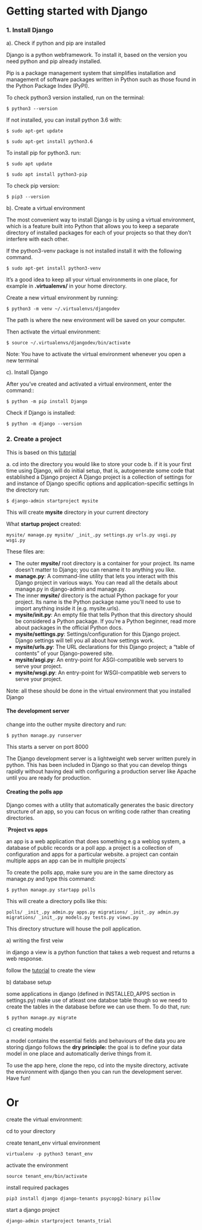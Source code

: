 # Getting started with Django

### 1. Install Django ###

a). Check if python and pip are installed

Django is a python webframework. To install it, based on the version you need python and pip already installed.

Pip is a package management system that simplifies installation and management of software packages written in Python such as those found in the Python Package Index (PyPI).

To check python3 version installed, run on the terminal:

`$ python3 --version`

If not installed, you can install python 3.6 with:

`$ sudo apt-get update`

`$ sudo apt-get install python3.6`
 
To install pip for python3. run:

`$ sudo apt update`

`$ sudo apt install python3-pip`
 
To check pip version:

`$ pip3 --version`

b). Create a virtual environment

The most convenient way to install Django is by using a virtual environment, which is a feature built into Python that allows you to keep a separate directory of installed packages for each of your projects so that they don’t interfere with each other.

If the python3-venv package is not installed install it with the following command.

`$ sudo apt-get install python3-venv`

It’s a good idea to keep all your virtual environments in one place, for example in **.virtualenvs/** in your home directory.

Create a new virtual environment by running:

`$ python3 -m venv ~/.virtualenvs/djangodev`

The path is where the new environment will be saved on your computer.

Then activate the virtual environment:

`$ source ~/.virtualenvs/djangodev/bin/activate`

Note: You have to activate the virtual environment whenever you open a new terminal

c). Install Django

After you’ve created and activated a virtual environment, enter the command::

`$ python -m pip install Django`

Check if Django is installed:

`$ python -m django --version`

### 2. Create a project ###

This is based on this [tutorial](https://docs.djangoproject.com/en/3.1/intro/tutorial01/)

a. cd into the directory you would like to store your code
b. if it is your first time using Django, will do initial setup, that is, autogenerate some code that established a Django project
 A Django project is a collection of settings for and instance of Django specific options and application-specific settings
 In the directory run:
 
 `$ django-admin startproject mysite`
 
 This will create **mysite** directory in your current directory
 
 What **startup project** created:
 
 `mysite/
    manage.py
    mysite/
      _init_.py
      settings.py
      urls.py
      usgi.py
      wsgi.py`
      
  These files are:
  - The outer **mysite/** root directory is a container for your project. Its name doesn’t matter to Django; you can rename it to anything you like.
  - **manage.py**: A command-line utility that lets you interact with this Django project in various ways. You can read all the details about manage.py in django-admin and manage.py.
  - The inner **mysite/** directory is the actual Python package for your project. Its name is the Python package name you’ll need to use to import anything inside it (e.g. mysite.urls).
  - **mysite/__init__.py**: An empty file that tells Python that this directory should be considered a Python package. If you’re a Python beginner, read more about packages in the official Python docs.
  - **mysite/settings.py**: Settings/configuration for this Django project. Django settings will tell you all about how settings work.
  - **mysite/urls.py**: The URL declarations for this Django project; a “table of contents” of your Django-powered site.
  - **mysite/asgi.py**: An entry-point for ASGI-compatible web servers to serve your project.
  - **mysite/wsgi.py**: An entry-point for WSGI-compatible web servers to serve your project. 
  
 Note: all these should be done in the virtual environment that you installed Django
 
#### The development server ####

change into the outher mysite directory and run:

`$ python manage.py runserver`

This starts a server on port 8000

The Django development server is a lightweight web server written purely in python. This has been included in Django so that you can develop things rapidly without having deal with configuring a production server like Apache until you are ready for production.

#### Creating the polls app ####

Django comes with a utility that automatically generates the basic directory structure of an app, so you can focus on writing code rather than creating directories.

`**Project vs apps**

an app is a web application that does something e.g a weblog system, a database of public records or a poll app.
a project is a collection of configuration and apps for a particular website.
a project can contain multiple apps
an app can be in multiple projects`

To create the polls app, make sure you are in the same directory as manage.py and type this command:

`$ python manage.py startapp polls`

This will create a directory polls like this:

`polls/
   _init_.py
   admin.py
   apps.py
   migrations/
     _init_.py
     admin.py
     migrations/
       _init_.py
     models.py
     tests.py
     views.py`

This directory structure will house the poll application.

a) writing the first veiw 

in django a view is a python function that takes a web request and returns a web response.

follow the [tutorial](https://docs.djangoproject.com/en/3.1/intro/tutorial01/) to create the view

b) database setup

some applications in django (defined in INSTALLED_APPS section in settings.py) make use of atleast one databse table though so we need to create the tables in the database before we can use them. To do that, run:

`$ python manage.py migrate`

c) creating models

a model contains the essential fields and behaviours of the data you are storing
django follows the **dry principle:** the goal is to define your data model in one place and automatically derive things from it.


To use the app here, clone the repo, cd into the mysite directory, activate the environment with django then you can run the development server. Have fun! 


# Or

create the virtual environment:

cd to your directory

create tenant_env virtual environment

```virtualenv -p python3 tenant_env```

activate the environment

```source tenant_env/bin/activate```

install required packages

```pip3 install django django-tenants psycopg2-binary pillow```

start a django project

```django-admin startproject tenants_trial```

